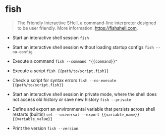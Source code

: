 # fish
> The Friendly Interactive SHell, a command-line interpreter designed to be user friendly.
> More information: <https://fishshell.com>.

- Start an interactive shell session
`fish`

- Start an interactive shell session without loading startup configs
`fish --no-config`

- Execute a command
`fish --command "{{command}}"`

- Execute a script
`fish {{path/to/script.fish}}`

- Check a script for syntax errors
`fish --no-execute {{path/to/script.fish}}`

- Start an interactive shell session in private mode, where the shell does not access old history or save new history
`fish --private`

- Define and export an environmental variable that persists across shell restarts (builtin)
`set --universal --export {{variable_name}} {{variable_value}}`

- Print the version
`fish --version`
